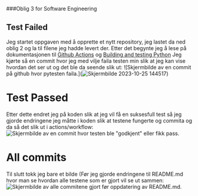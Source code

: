 ###Oblig 3 for Software Engineering

## Test Failed
Jeg startet oppgaven med å opprette et nytt repository, jeg lastet da ned oblig 2 og la til filene jeg hadde levert der. 
Etter det begynte jeg å lese på dokumentasjonen til [Github Actions](https://docs.github.com/en/actions/learn-github-actions) og [Building and testing Python](https://docs.github.com/en/actions/automating-builds-and-tests/building-and-testing-python)
Jeg kjørte så en commit hvor jeg med vilje faila testen min slik at jeg kan vise hvordan det ser ut og det ble da seende slik ut:
![Skjermbilde av en commit på github hvor pytesten faila.](![Skjermbilde 2023-10-25 144517](https://github.com/TordWestby/ITF20319_Oblig3/assets/102856887/9ed61837-2f1b-4c52-8132-bb91445f3418))

# Test Passed
Etter dette endret jeg på koden slik at jeg vil få en suksesfull test så jeg gjorde endringene jeg måtte i koden slik at testene fungerte og commita og da så det slik ut i actions/workflow:
![Skjermbilde av en commit hvor testen ble "godkjent" eller fikk pass.](https://github.com/TordWestby/ITF20319_Oblig3/assets/102856887/b5f074d8-89dd-4ae3-bb31-c302b5cb570a)

# All commits
Til slutt tokk jeg bare et bilde (Før jeg gjorde endringene til README.md hvor man se hvordan alle testene som er gjort vil se ut sammen:
![Skjermbilde av alle commitene gjort før oppdatering av README.md.](https://github.com/TordWestby/ITF20319_Oblig3/assets/102856887/a5d34b36-4868-4d53-954c-02e0e455b8c0)
